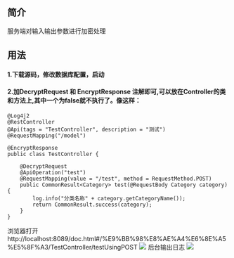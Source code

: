 ## 简介
服务端对输入输出参数进行加密处理


## 用法

#### 1.下载源码，修改数据库配置，启动
#### 2.加DecryptRequest 和 EncryptResponse 注解即可,可以放在Controller的类和方法上,其中一个为false就不执行了。像这样：

```
@Log4j2
@RestController
@Api(tags = "TestController", description = "测试")
@RequestMapping("/model")

@EncryptResponse
public class TestController {

    @DecryptRequest
    @ApiOperation("test")
    @RequestMapping(value = "/test", method = RequestMethod.POST)
    public CommonResult<Category> test(@RequestBody Category category) {
        log.info("分类名称" + category.getCategoryName());
        return CommonResult.success(category);
    }
}
```
浏览器打开http://localhost:8089/doc.html#/%E9%BB%98%E8%AE%A4%E6%8E%A5%E5%8F%A3/TestController/testUsingPOST
![](https://github.com/WeiYe-Jing/crypto/blob/master/img/20191021134827.png)
后台输出日志
![](https://github.com/WeiYe-Jing/crypto/blob/master/img/20191021134225.png)

